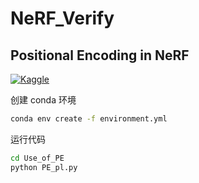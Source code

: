 # NeRF_Verify

## Positional Encoding in NeRF

[![Kaggle](https://kaggle.com/static/images/open-in-kaggle.svg)](https://www.kaggle.com/zheruiqiu/pe-in-nerf)

创建 conda 环境

```bash
conda env create -f environment.yml
```
运行代码
```bash
cd Use_of_PE
python PE_pl.py
```